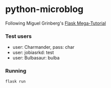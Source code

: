 # python-microblog
Following Miguel Grinberg's [Flask Mega-Tutorial](https://blog.miguelgrinberg.com/post/the-flask-mega-tutorial-part-i-hello-world)

### Test users
* user: Charmander, pass: char
* user: jobiasrkd: test
* user: Bulbasaur: bulba

### Running
`flask run`